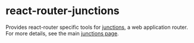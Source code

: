 # react-router-junctions

Provides react-router specific tools for [junctions](http://github.com/jamesknelson/junctions), a web application router. For more details, see the main [junctions page](http://github.com/jamesknelson/junctions).

